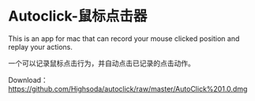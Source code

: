 # Autoclick-鼠标点击器
This is an app for mac that can record your mouse clicked position and replay your actions.

一个可以记录鼠标点击行为，并自动点击已记录的点击动作。

Download：https://github.com/Highsoda/autoclick/raw/master/AutoClick%201.0.dmg
